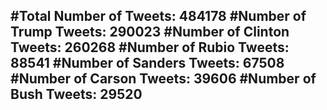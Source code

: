 #Total Number of Tweets: 484178 
#Number of Trump Tweets: 290023
#Number of Clinton Tweets: 260268
#Number of Rubio Tweets: 88541
#Number of Sanders Tweets: 67508
#Number of Carson Tweets: 39606
#Number of Bush Tweets: 29520
---
